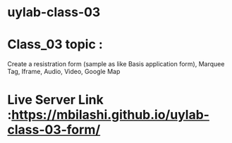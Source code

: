 # uylab-class-03
# Class_03 topic :
 Create a resistration form (sample as like Basis application form),
 Marquee Tag,
 Iframe,
 Audio,
 Video,
 Google Map
 
 # Live Server Link :https://mbilashi.github.io/uylab-class-03-form/
